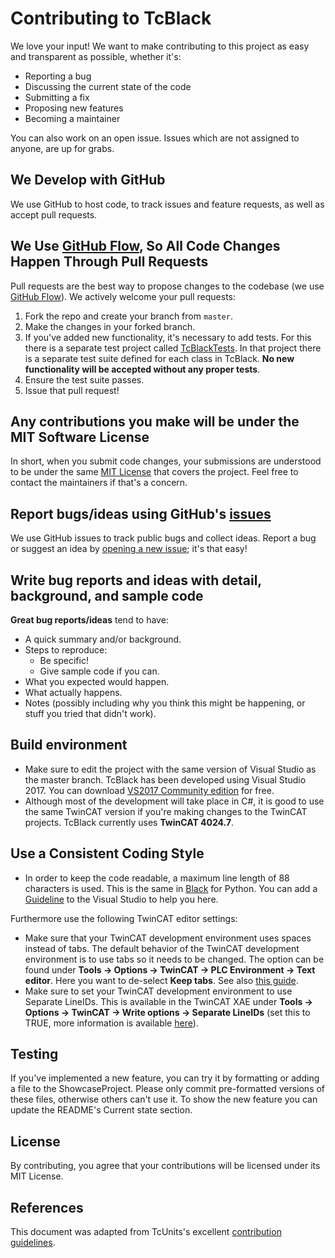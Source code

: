 # Contributing to TcBlack
We love your input! We want to make contributing to this project as easy and transparent as possible, whether it's:

- Reporting a bug
- Discussing the current state of the code
- Submitting a fix
- Proposing new features
- Becoming a maintainer

You can also work on an open issue. Issues which are not assigned to anyone, are up for grabs.

## We Develop with GitHub
We use GitHub to host code, to track issues and feature requests, as well as accept pull requests.

## We Use [GitHub Flow](https://guides.github.com/introduction/flow/index.html), So All Code Changes Happen Through Pull Requests
Pull requests are the best way to propose changes to the codebase (we use [GitHub Flow](https://guides.github.com/introduction/flow/index.html)). We actively welcome your pull requests:

1. Fork the repo and create your branch from `master`.
2. Make the changes in your forked branch.
3. If you've added new functionality, it's necessary to add tests. For this there is a separate test project called [TcBlackTests](https://github.com/Roald87/TcBlack/tree/master/src/TcBlackTests). In that project there is a separate test suite defined for each class in TcBlack. **No new functionality will be accepted without any proper tests**.
3. Ensure the test suite passes.
4. Issue that pull request!

## Any contributions you make will be under the MIT Software License
In short, when you submit code changes, your submissions are understood to be under the 
same [MIT License](http://choosealicense.com/licenses/mit/) that covers the project. Feel free to contact the maintainers if that's a concern.

## Report bugs/ideas using GitHub's [issues](https://github.com/Roald87/TcBlack/issues)
We use GitHub issues to track public bugs and collect ideas. Report a bug or suggest an idea by [opening a new issue](https://github.com/Roald87/TcBlack/issues/new); it's that easy!

## Write bug reports and ideas with detail, background, and sample code

**Great bug reports/ideas** tend to have:

- A quick summary and/or background.
- Steps to reproduce:
  - Be specific!
  - Give sample code if you can.
- What you expected would happen.
- What actually happens.
- Notes (possibly including why you think this might be happening, or stuff you tried 
that didn't work).

## Build environment
* Make sure to edit the project with the same version of Visual Studio as the master 
branch. TcBlack has been developed using Visual Studio 2017. You can download
[VS2017 Community edition](https://visualstudio.microsoft.com/vs/older-downloads/) for free.
* Although most of the development will take place in C#, it is good to use the same 
TwinCAT version if you're making changes to the TwinCAT projects. TcBlack currently 
uses **TwinCAT 4024.7**.

## Use a Consistent Coding Style
* In order to keep the code readable, a maximum line length of 88 characters is used. This is the same in [Black](https://github.com/psf/black) for Python. You can add a [Guideline](https://marketplace.visualstudio.com/items?itemName=PaulHarrington.EditorGuidelines) to the Visual Studio to help you here.

Furthermore use the following TwinCAT editor settings:

* Make sure that your TwinCAT development environment uses spaces instead of tabs. The default behavior of the TwinCAT development environment is to use tabs so it needs to be changed. The option can be found under **Tools → Options → TwinCAT → PLC Environment → Text editor**. Here you want to de-select **Keep tabs**. See also [this guide](https://alltwincat.com/2017/04/14/replace-tabs-with-whitespaces/).
* Make sure to set your TwinCAT development environment to use Separate LineIDs. This 
is available in the TwinCAT XAE under **Tools → Options → TwinCAT → Write options → Separate LineIDs** (set this to TRUE, more information is available [here](https://infosys.beckhoff.com/english.php?content=../content/1033/tc3_userinterface/18014403202147467.html&id=)).

## Testing 
If you've implemented a new feature, you can try it by formatting or adding a file to the ShowcaseProject. Please only commit pre-formatted versions of these files, otherwise others can't use it. To show the new feature you can update the README's Current state section.

## License
By contributing, you agree that your contributions will be licensed under its MIT License.

## References
This document was adapted from TcUnits's excellent [contribution guidelines](https://github.com/tcunit/TcUnit/blob/master/CONTRIBUTING.md).

